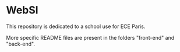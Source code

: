 # WebSI

This repository is dedicated to a school use for ECE Paris.

More specific README files are present in the folders "front-end" and "back-end".
